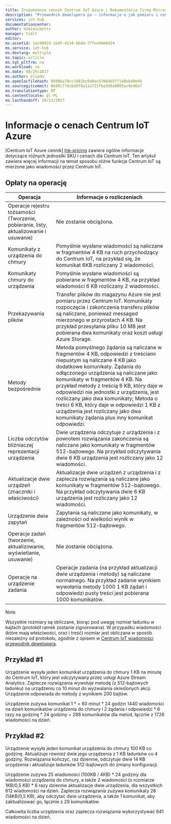 ```yaml
---
title: Zrozumienie cennik Centrum IoT Azure | Dokumentacja firmy Microsoft
description: "Przewodnik dewelopera po — informacje o jak pomiaru i cenach współpracuje z tym Centrum IoT poszło przykłady."
services: iot-hub
documentationcenter: 
author: dominicbetts
manager: timlt
editor: 
ms.assetid: 1ac90923-1edf-4134-bbd4-77fee9b68d24
ms.service: iot-hub
ms.devlang: multiple
ms.topic: article
ms.tgt_pltfrm: na
ms.workload: na
ms.date: 08/29/2017
ms.author: elioda
ms.openlocfilehash: 05006a78cc7d82bc048ec5706465f7140eb40e94
ms.sourcegitcommit: 6699c77dcbd5f8a1a2f21fba3d0a0005ac9ed6b7
ms.translationtype: MT
ms.contentlocale: pl-PL
ms.lasthandoff: 10/11/2017
---
```

# <a name="azure-iot-hub-pricing-information"></a>Informacje o cenach Centrum IoT Azure

[Centrum IoT Azure cennik] [ lnk-pricing] zawiera ogólne informacje dotyczące różnych jednostki SKU i cenach dla Centrum IoT. Ten artykuł zawiera więcej informacji na temat sposobu różne funkcje Centrum IoT są mierzone jako wiadomości przez Centrum IoT.

## <a name="charges-per-operation"></a>Opłaty na operację

| Operacja | Informacje o rozliczeniach | 
| --------- | ------------------- |
| Operacje rejestru tożsamości <br/> (Tworzenie, pobieranie, listy, aktualizowanie i usuwanie) | Nie zostanie obciążona. |
| Komunikaty z urządzenia do chmury | Pomyślnie wysłane wiadomości są naliczane w fragmentów 4 KB na ruch przychodzący do Centrum IoT, na przykład się, że komunikat 6KB rozliczany 2 wiadomości. |
| Komunikaty chmury do urządzenia | Pomyślnie wysłane wiadomości są pobierane w fragmentów 4 KB, na przykład wiadomości 6 KB rozliczany 2 wiadomości. |
| Przekazywania plików | Transfer plików do magazynu Azure nie jest pomiaru przez Centrum IoT. Komunikaty rozpoczęcia i zakończenia transferu plików są naliczane, ponieważ messaged mierzonego w przyrostach 4 KB. Na przykład przesyłania pliku 10 MB jest pobierana dwa komunikaty oraz koszt usługi Azure Storage. |
| Metody bezpośrednie | Metoda pomyślnego żądania są naliczane w fragmentów 4 KB, odpowiedzi z treściami niepustym są naliczane 4 KB jako dodatkowe komunikaty. Żądania do odłączonego urządzenia są naliczane jako komunikaty w fragmentów 4 KB. Na przykład metody z treścią 6 KB, który daje w odpowiedzi nie jednostki z urządzenia, jest rozliczany jako dwa komunikaty; Metoda o treści 6 KB, który daje w odpowiedzi 1 KB z urządzenia jest rozliczany jako dwa komunikaty żądania plus inny komunikat odpowiedzi. |
| Liczba odczytów bliźniaczej reprezentacji urządzenia | Dwie urządzenia odczytuje z urządzenia i z powrotem rozwiązania zakończenia są naliczane jako komunikaty w fragmentów 512-bajtowego. Na przykład odczytywania dwie 6 KB urządzenia jest rozliczany jako 12 wiadomości. |
| Aktualizacje dwie urządzeń (znaczniki i właściwości) | Aktualizacje dwie urządzeń z urządzenia i z zaplecza rozwiązania są naliczane jako komunikaty w fragmentów 512-bajtowego. Na przykład odczytywania dwie 6 KB urządzenia jest rozliczany jako 12 wiadomości. |
| Urządzenie dwie zapytań | Zapytania są naliczane jako komunikaty, w zależności od wielkości wynik w fragmentów 512-bajtowego. |
| Operacje zadań <br/> (tworzenie, aktualizowanie, wyświetlanie, usuwanie) | Nie zostanie obciążona. |
| Operacje na urządzenie zadania | Operacje zadania (na przykład aktualizacji dwie urządzenia i metody) są naliczane normalnego. Na przykład zadanie wynikiem wywołania metody 1000 1 KB żądań i odpowiedzi pusty treści jest pobierana 1000 komunikatów. |

> [!NOTE]
> Wszystkie rozmiary są obliczane, biorąc pod uwagę rozmiar ładunku w bajtach (protokół ramek zostanie zignorowana). W przypadku wiadomości (które mają właściwości, oraz i treść) rozmiar jest obliczana w sposób niezależny od protokołu, zgodnie z opisem w [Centrum IoT wiadomości przewodnik dewelopera][lnk-message-size].

## <a name="example-1"></a>Przykład #1

Urządzenie wysyła jeden komunikat urządzenia do chmury 1 KB na minutę do Centrum IoT, który jest odczytywany przez usługi Azure Stream Analytics. Zaplecze rozwiązania wywołuje metodę (z 512-bajtowych ładunku) na urządzeniu co 10 minut do wyzwalania określonych akcji. Urządzenie odpowiada do metody z wynikiem 200 bajtów.

Urządzenie zużywa komunikat 1 * = 60 minut * 24 godzin 1440 wiadomości na dzień komunikatów urządzenia do chmury i 2 żądania i odpowiedzi * 6 razy na godzinę * 24 godziny = 288 komunikatów dla metod, łącznie z 1728 wiadomości na dzień.

## <a name="example-2"></a>Przykład #2

Urządzenie wysyła jeden komunikat urządzenia do chmury 100 KB co godzinę. Aktualizuje również dwie jego urządzenia z 1 KB ładunków co 4 godziny. Rozwiązania kończyć, raz dziennie, odczytuje dwie 14 KB urządzenia i aktualizuje ładunków 512-bajtowych do zmiany konfiguracji.

Urządzenie zużywa 25 wiadomości (100KB / 4KB) * 24 godziny dla wiadomości urządzenia do chmury, a także 2 wiadomości (o rozmiarze 1KB/0,5 KB) * 6 razy dziennie aktualizacje dwie urządzenia, dla wszystkich 612 wiadomości na dzień.
Zaplecza rozwiązania zużywa komunikaty 28 (14KB/0,5 KB), aby odczytać dwie urządzenia, a także 1 komunikat, aby zaktualizować go, łącznie z 29 komunikatów.

Całkowita liczba urządzenia oraz zaplecza rozwiązania wykorzystywać 641 wiadomości na dzień.


[lnk-pricing]: https://azure.microsoft.com/pricing/details/iot-hub
[lnk-message-size]: iot-hub-devguide-messages-construct.md
